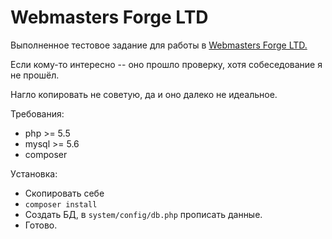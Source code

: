 # Webmasters Forge LTD
Выполненное тестовое задание для работы в [Webmasters Forge LTD.](http://webmasters-forge.net)

Если кому-то интересно -- оно прошло проверку, хотя собеседование я не прошёл.

Нагло копировать не советую, да и оно далеко не идеальное.

Требования:
* php >= 5.5
* mysql >= 5.6
* composer

Уcтановка:
* Скопировать себе
* `composer install`
* Создать БД, в `system/config/db.php` прописать данные.
* Готово.
